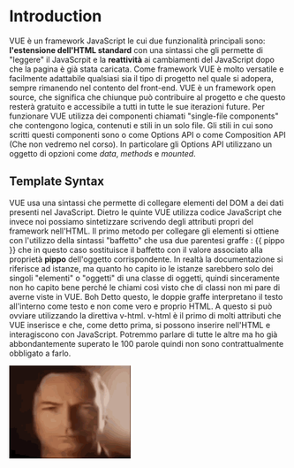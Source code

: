 # Introduction
VUE è un framework JavaScript le cui due funzionalità principali sono: **l'estensione dell'HTML standard** con una sintassi che gli permette di "leggere" il JavaScrpit e la **reattività** ai cambiamenti del JavaScript dopo che la pagina è già stata caricata.
Come framework VUE è molto versatile e facilmente adattabile qualsiasi sia il tipo di progetto nel quale si adopera, sempre rimanendo nel contento del front-end.
VUE è un framework open source, che significa che chiunque può contribuire al progetto e che questo resterà gratuito e accessibile a tutti in tutte le sue iterazioni future.
Per funzionare VUE utilizza dei componenti chiamati "single-file components" che contengono logica, contenuti e stili in un solo file.
Gli stili in cui sono scritti questi componenti sono o come Options API o come Composition API (Che non vedremo nel corso).
In particolare gli Options API utilizzano un oggetto di opzioni come *data*, *methods* e *mounted*.

## Template Syntax

VUE usa una sintassi che permette di collegare elementi del DOM a dei dati presenti nel JavaScript. Dietro le quinte VUE utilizza codice JavaScript che invece noi possiamo sintetizzare scrivendo degli attributi propri del framework nell'HTML.
Il primo metodo per collegare gli elementi si ottiene con l'utilizzo della sintassi "baffetto" che usa due parentesi graffe : {{ pippo }} che in questo caso sostituisce il baffetto con il valore associato alla proprietà **pippo** dell'oggetto corrispondente. In realtà la documentazione si riferisce ad istanze, ma quanto ho capito io le istanze sarebbero solo dei singoli "elementi" o "oggetti" di una classe di oggetti, quindi sinceramente non ho capito bene perché le chiami così visto che di classi non mi pare di averne viste in VUE. Boh
Detto questo, le doppie graffe interpretano il testo all'interno come testo e non come vero e proprio HTML. A questo si può ovviare utilizzando la direttiva v-html.
v-html è il primo di molti attributi che VUE inserisce e che, come detto prima, si possono inserire nell'HTML e interagiscono con JavaScript. Potremmo parlare di tutte le altre ma ho già abbondantemente superato le 100 parole quindi non sono contrattualmente obbligato a farlo.

![Get Saul Goodmaned](./3d-saul-saul-goodman.gif)